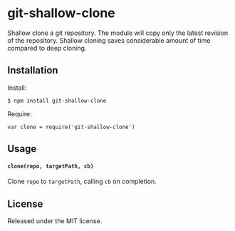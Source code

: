 # git-shallow-clone

Shallow clone a git repository. The module will copy only the latest revision of the repository. Shallow cloning saves considerable amount of time compared to deep cloning.

## Installation

Install:

	$ npm install git-shallow-clone

Require:

	var clone = require('git-shallow-clone')

## Usage

#### `clone(repo, targetPath, cb)`

Clone `repo` to `targetPath`, calling `cb` on completion.

## License

Released under the MIT license.
